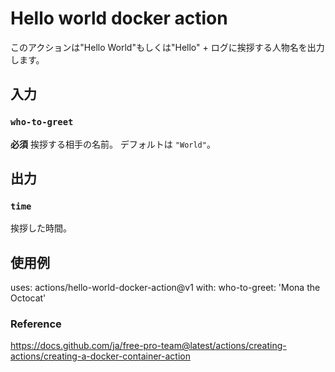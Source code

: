 # Hello world docker action

このアクションは"Hello World"もしくは"Hello" + ログに挨拶する人物名を出力します。

## 入力

### `who-to-greet`

**必須** 挨拶する相手の名前。 デフォルトは `"World"`。

## 出力

### `time`

挨拶した時間。

## 使用例
uses: actions/hello-world-docker-action@v1
with:
  who-to-greet: 'Mona the Octocat'


### Reference
https://docs.github.com/ja/free-pro-team@latest/actions/creating-actions/creating-a-docker-container-action

